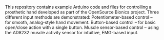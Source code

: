 This repository contains example Arduino code and files for controlling a prosthetic hand developed as part of the OpenSource Bionics project.
Three different input methods are demonstrated:
Potentiometer-based control – for smooth, analog-style hand movement.
Button-based control – for basic open/close action with a single button.
Muscle sensor-based control – using the AD8232 muscle activity sensor for intuitive, EMG-based input.

